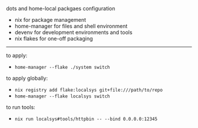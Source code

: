 dots and home-local packgaes configuration

* nix for package management
* home-manager for files and shell environment
* devenv for development environments and tools
* nix flakes for one-off packaging

---

to apply:

- `home-manager --flake ./system switch`

to apply globally:

- `nix registry add flake:localsys git+file:///path/to/repo`
- `home-manager --flake localsys switch`

to run tools:

- `nix run localsys#tools/httpbin -- --bind 0.0.0.0:12345`
